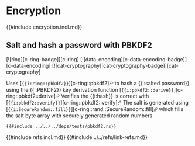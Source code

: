 # Encryption

{{#include encryption.incl.md}}

<a name="ex-pbkdf2"></a>

## Salt and hash a password with PBKDF2

[![ring][c-ring-badge]][c-ring]  [![data-encoding][c-data-encoding-badge]][c-data-encoding]  [![cat-cryptography][cat-cryptography-badge]][cat-cryptography]

Uses [`{{i:ring::pbkdf2}}`][c-ring::pbkdf2]⮳ to hash a {{i:salted password}} using the {{i:PBKDF2}} key derivation function [`{{i:pbkdf2::derive}}`][c-ring::pbkdf2::derive]⮳
Verifies the {{i:hash}} is correct with [`{{i:pbkdf2::verify}}`][c-ring::pbkdf2::verify]⮳
The salt is generated using [`{{i:SecureRandom::fill}}`][c-ring::rand::SecureRandom::fill]⮳ which fills the salt byte array with securely generated random numbers.

```rust,editable
{{#include ../../../deps/tests/pbkdf2.rs}}
```

{{#include refs.incl.md}}
{{#include ../../refs/link-refs.md}}
